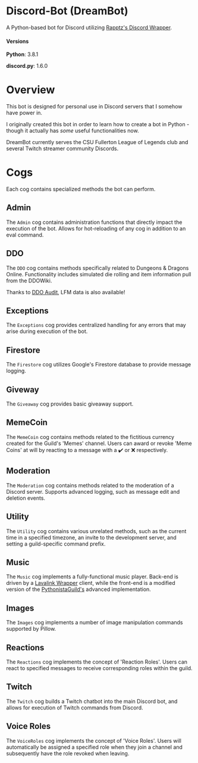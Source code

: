 # Discord-Bot (DreamBot)
A Python-based bot for Discord utilizing [Rapptz's Discord Wrapper](https://github.com/Rapptz/discord.py).

#### Versions
**Python**: 3.8.1

**discord.py**: 1.6.0

# Overview
This bot is designed for personal use in Discord servers that I somehow have power in.

I originally created this bot in order to learn how to create a bot in Python - though it actually has _some_ useful functionalities
now.

DreamBot currently serves the CSU Fullerton League of Legends club and several Twitch streamer community Discords.

# Cogs
Each cog contains specialized methods the bot can perform.

## Admin
The `Admin` cog contains administration functions that directly impact the execution of the bot. Allows for hot-reloading
of any cog in addition to an eval command.

## DDO
The `DDO` cog contains methods specifically related to Dungeons & Dragons Online. Functionality includes simulated die rolling 
and item information pull from the DDOWiki.

Thanks to [DDO Audit](https://www.playeraudit.com/), LFM data is also available!

## Exceptions
The `Exceptions` cog provides centralized handling for any errors that may arise during execution of the bot.

## Firestore
The `Firestore` cog utilizes Google's Firestore database to provide message logging.

## Giveway
The `Giveaway` cog provides basic giveaway support.

## MemeCoin
The `MemeCoin` cog contains methods related to the fictitious currency created for the Guild's 'Memes' channel. Users can award 
or revoke 'Meme Coins' at will by reacting to a message with a :heavy_check_mark: or :x: respectively.

## Moderation
The `Moderation` cog contains methods related to the moderation of a Discord server. Supports advanced logging, such as 
message edit and deletion events.

## Utility
The `Utility` cog contains various unrelated methods, such as the current time in a specified timezone, an invite to the
development server, and setting a guild-specific command prefix.

## Music
The `Music` cog implements a fully-functional music player. Back-end is driven by a 
[Lavalink Wrapper](https://github.com/PythonistaGuild/Wavelink) client, while the front-end is a modified version of the 
[PythonistaGuild's](https://github.com/PythonistaGuild/Wavelink/blob/master/examples/advanced.py) advanced 
implementation.

## Images
The `Images` cog implements a number of image manipulation commands supported by Pillow.

## Reactions
The `Reactions` cog implements the concept of 'Reaction Roles'. Users can react to specified messages to receive 
corresponding roles within the guild.

## Twitch
The `Twitch` cog builds a Twitch chatbot into the main Discord bot, and allows for execution of Twitch commands from Discord.

## Voice Roles
The `VoiceRoles` cog implements the concept of 'Voice Roles'. Users will automatically be assigned a specified role when
they join a channel and subsequently have the role revoked when leaving.